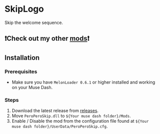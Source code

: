 # SkipLogo

Skip the welcome sequence.

## ❗Check out my other [mods](https://github.com/Asgragrt#musedash-modding)❗

## Installation

### Prerequisites

* Make sure you have `MelonLoader 0.6.1` or higher installed and working on your Muse Dash.

### Steps

1. Download the latest release from [releases](https://github.com/Asgragrt/PeroPeroSkip/releases/latest).
2. Move `PeroPeroSkip.dll` to `${Your muse dash folder}/Mods`.
3. Enable / Disable the mod from the configuration file found at `${Your muse dash folder}/UserData/PeroPeroSkip.cfg`.